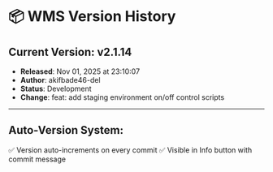 # 📦 WMS Version History

## Current Version: **v2.1.14**
- **Released**: Nov 01, 2025 at 23:10:07
- **Author**: akifbade46-del
- **Status**: Development
- **Change**: feat: add staging environment on/off control scripts

---

## Auto-Version System:
✅ Version auto-increments on every commit
✅ Visible in Info button with commit message
